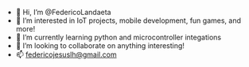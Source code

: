 - 👋 Hi, I’m @FedericoLandaeta
- 👀 I’m interested in IoT projects, mobile development, fun games, and more!
- 🌱 I’m currently learning python and microcontroller integations
- 💞️ I’m looking to collaborate on anything interesting!
- 📫 federicojesuslh@gmail.com


